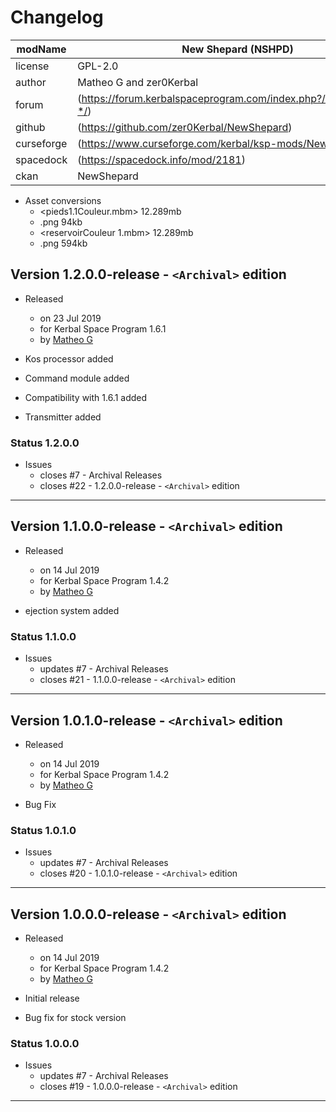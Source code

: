 # Changelog  
  
| modName    | New Shepard (NSHPD)                                               |
| ---------- | ----------------------------------------------------------------- |
| license    | GPL-2.0                                                           |
| author     | Matheo G and zer0Kerbal                                           |
| forum      | (https://forum.kerbalspaceprogram.com/index.php?/topic/210741-*/) |
| github     | (https://github.com/zer0Kerbal/NewShepard)                        |
| curseforge | (https://www.curseforge.com/kerbal/ksp-mods/NewShepard)           |
| spacedock  | (https://spacedock.info/mod/2181)                                 |
| ckan       | NewShepard                                                        |

* Asset conversions
  * <pieds1.1Couleur.mbm> 12.289mb
  * .png 94kb
  * <reservoirCouleur 1.mbm> 12.289mb
  * .png 594kb



## Version 1.2.0.0-release - `<Archival>` edition

* Released
  * on 23 Jul 2019
  * for Kerbal Space Program 1.6.1
  * by [Matheo G](https://forum.kerbalspaceprogram.com/index.php?/profile/185325-*/)

* Kos processor added
* Command module added
* Compatibility with 1.6.1 added
* Transmitter added

### Status 1.2.0.0

* Issues
  * closes #7 - Archival Releases
  * closes #22 - 1.2.0.0-release - `<Archival>` edition

---

## Version 1.1.0.0-release - `<Archival>` edition

* Released
  * on 14 Jul 2019
  * for Kerbal Space Program 1.4.2
  * by [Matheo G](https://forum.kerbalspaceprogram.com/index.php?/profile/185325-*/)

* ejection system added

### Status 1.1.0.0

* Issues
  * updates #7 - Archival Releases
  * closes #21 - 1.1.0.0-release - `<Archival>` edition

---

## Version 1.0.1.0-release - `<Archival>` edition

* Released
  * on 14 Jul 2019
  * for Kerbal Space Program 1.4.2
  * by [Matheo G](https://forum.kerbalspaceprogram.com/index.php?/profile/185325-*/)

* Bug Fix

### Status 1.0.1.0

* Issues
  * updates #7 - Archival Releases
  * closes #20 - 1.0.1.0-release - `<Archival>` edition

---

## Version 1.0.0.0-release - `<Archival>` edition

* Released
  * on 14 Jul 2019
  * for Kerbal Space Program 1.4.2
  * by [Matheo G](https://forum.kerbalspaceprogram.com/index.php?/profile/185325-*/)

* Initial release
* Bug fix for stock version

### Status 1.0.0.0

* Issues
  * updates #7 - Archival Releases
  * closes #19 - 1.0.0.0-release - `<Archival>` edition

---
